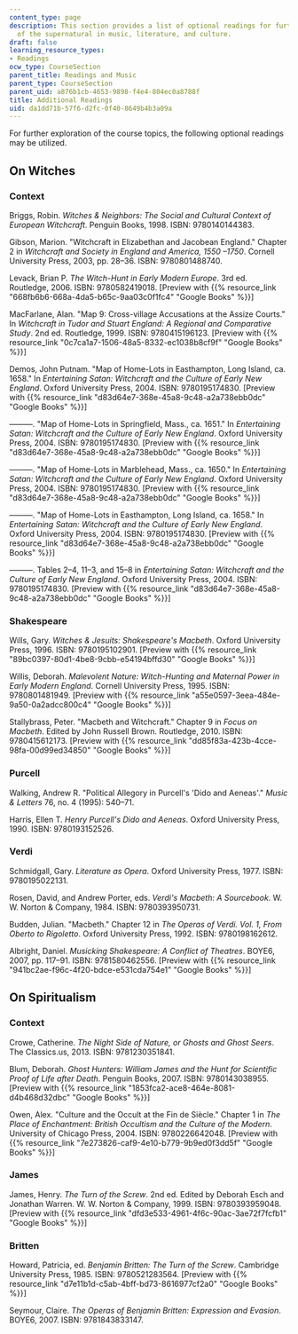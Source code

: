 ```yaml
---
content_type: page
description: This section provides a list of optional readings for further exploration
  of the supernatural in music, literature, and culture.
draft: false
learning_resource_types:
- Readings
ocw_type: CourseSection
parent_title: Readings and Music
parent_type: CourseSection
parent_uid: a876b1cb-4653-9898-f4e4-804ec0a8788f
title: Additional Readings
uid: da1dd71b-57f6-d2fc-0f40-8649b4b3a09a
---
```

For further exploration of the course topics, the following optional readings may be utilized.

## On Witches

### Context

Briggs, Robin. *Witches & Neighbors: The Social and Cultural Context of European Witchcraft*. Penguin Books, 1998. ISBN: 9780140144383.

Gibson, Marion. "Witchcraft in Elizabethan and Jacobean England." Chapter 2 in *Witchcraft and Society in England and America, 1550 –1750*. Cornell University Press, 2003, pp. 28–36. ISBN: 9780801488740.

Levack, Brian P. *The Witch-Hunt in Early Modern Europe*. 3rd ed. Routledge, 2006. ISBN: 9780582419018. \[Preview with {{% resource_link "668fb6b6-668a-4da5-b65c-9aa03c0f1fc4" "Google Books" %}}\]

MacFarlane, Alan. "Map 9: Cross-village Accusations at the Assize Courts." In *Witchcraft in Tudor and Stuart England: A Regional and Comparative Study*. 2nd ed. Routledge, 1999. ISBN: 9780415196123. \[Preview with {{% resource_link "0c7ca1a7-1506-48a5-8332-ec1038b8cf9f" "Google Books" %}}\]

Demos, John Putnam. "Map of Home-Lots in Easthampton, Long Island, ca. 1658." In *Entertaining Satan: Witchcraft and the Culture of Early New England*. Oxford University Press, 2004. ISBN: 9780195174830. \[Preview with {{% resource_link "d83d64e7-368e-45a8-9c48-a2a738ebb0dc" "Google Books" %}}\]

———. "Map of Home-Lots in Springfield, Mass., ca. 1651." In *Entertaining Satan: Witchcraft and the Culture of Early New England*. Oxford University Press, 2004. ISBN: 9780195174830. \[Preview with {{% resource_link "d83d64e7-368e-45a8-9c48-a2a738ebb0dc" "Google Books" %}}\]

———. "Map of Home-Lots in Marblehead, Mass., ca. 1650." In *Entertaining Satan: Witchcraft and the Culture of Early New England*. Oxford University Press, 2004. ISBN: 9780195174830. \[Preview with {{% resource_link "d83d64e7-368e-45a8-9c48-a2a738ebb0dc" "Google Books" %}}\]

———. "Map of Home-Lots in Easthampton, Long Island, ca. 1658." In *Entertaining Satan: Witchcraft and the Culture of Early New England*. Oxford University Press, 2004. ISBN: 9780195174830. \[Preview with {{% resource_link "d83d64e7-368e-45a8-9c48-a2a738ebb0dc" "Google Books" %}}\]

———. Tables 2–4, 11–3, and 15–8 in *Entertaining Satan: Witchcraft and the Culture of Early New England*. Oxford University Press, 2004. ISBN: 9780195174830. \[Preview with {{% resource_link "d83d64e7-368e-45a8-9c48-a2a738ebb0dc" "Google Books" %}}\]

### Shakespeare

Wills, Gary. *Witches & Jesuits: Shakespeare's Macbeth*. Oxford University Press, 1996. ISBN: 9780195102901. \[Preview with {{% resource_link "89bc0397-80d1-4be8-9cbb-e54194bffd30" "Google Books" %}}\]

Willis, Deborah. *Malevolent Nature: Witch-Hunting and Maternal Power in Early Modern England*. Cornell University Press, 1995. ISBN: 9780801481949. \[Preview with {{% resource_link "a55e0597-3eea-484e-9a50-0a2adcc800c4" "Google Books" %}}\]

Stallybrass, Peter. "Macbeth and Witchcraft." Chapter 9 in *Focus on Macbeth*. Edited by John Russell Brown. Routledge, 2010. ISBN: 9780415612173. \[Preview with {{% resource_link "dd85f83a-423b-4cce-98fa-00d99ed34850" "Google Books" %}}\]

### Purcell

Walking, Andrew R. "Political Allegory in Purcell's 'Dido and Aeneas'." *Music & Letters* 76, no. 4 (1995): 540–71.

Harris, Ellen T. *Henry Purcell's Dido and Aeneas*. Oxford University Press, 1990. ISBN: 9780193152526.

### Verdi

Schmidgall, Gary. *Literature as Opera*. Oxford University Press, 1977. ISBN: 9780195022131.

Rosen, David, and Andrew Porter, eds. *Verdi's Macbeth: A Sourcebook*. W. W. Norton & Company, 1984. ISBN: 9780393950731.

Budden, Julian. "Macbeth." Chapter 12 in *The Operas of Verdi. Vol. 1, From Oberto to Rigoletto*. Oxford University Press, 1992. ISBN: 9780198162612.

Albright, Daniel. *Musicking Shakespeare: A Conflict of Theatres*. BOYE6, 2007, pp. 117–91. ISBN: 9781580462556. \[Preview with {{% resource_link "941bc2ae-f96c-4f20-bdce-e531cda754e1" "Google Books" %}}\]

## On Spiritualism

### Context

Crowe, Catherine. *The Night Side of Nature, or Ghosts and Ghost Seers*. The Classics.us, 2013. ISBN: 9781230351841.

Blum, Deborah. *Ghost Hunters: William James and the Hunt for Scientific Proof of Life after Death*. Penguin Books, 2007. ISBN: 9780143038955. \[Preview with {{% resource_link "1853fca2-ace8-464e-8081-d4b468d32dbc" "Google Books" %}}\]

Owen, Alex. "Culture and the Occult at the Fin de Siècle." Chapter 1 in *The Place of Enchantment: British Occultism and the Culture of the Modern*. University of Chicago Press, 2004. ISBN: 9780226642048. \[Preview with {{% resource_link "7e273826-caf9-4e10-b779-9b9ed0f3dd5f" "Google Books" %}}\]

### James

James, Henry. *The Turn of the Screw*. 2nd ed. Edited by Deborah Esch and Jonathan Warren. W. W. Norton & Company, 1999. ISBN: 9780393959048. \[Preview with {{% resource_link "dfd3e533-4961-4f6c-90ac-3ae72f7fcfb1" "Google Books" %}}\]

### Britten

Howard, Patricia, ed. *Benjamin Britten: The Turn of the Screw*. Cambridge University Press, 1985. ISBN: 9780521283564. \[Preview with {{% resource_link "d7e11b1d-c5ab-4bff-bd73-8616977cf2a0" "Google Books" %}}\]

Seymour, Claire. *The Operas of Benjamin Britten: Expression and Evasion*. BOYE6, 2007. ISBN: 9781843833147.